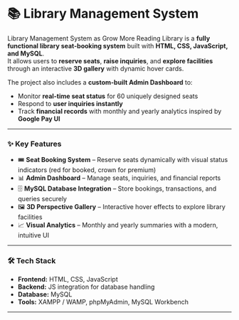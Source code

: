 # 

# 📚 Library Management System 

Library Management System as Grow More Reading Library is a **fully functional library seat-booking system** built with **HTML, CSS, JavaScript, and MySQL**.  
It allows users to **reserve seats**, **raise inquiries**, and **explore facilities** through an interactive **3D gallery** with dynamic hover cards.  

The project also includes a **custom-built Admin Dashboard** to:
- Monitor **real-time seat status** for 60 uniquely designed seats  
- Respond to **user inquiries instantly**  
- Track **financial records** with monthly and yearly analytics inspired by **Google Pay UI**  

---

### **✨ Key Features**
- 🎟 **Seat Booking System** – Reserve seats dynamically with visual status indicators (red for booked, crown for premium)  
- 📊 **Admin Dashboard** – Manage seats, inquiries, and financial reports  
- 🗄 **MySQL Database Integration** – Store bookings, transactions, and queries securely  
- 🖼 **3D Perspective Gallery** – Interactive hover effects to explore library facilities  
- 📈 **Visual Analytics** – Monthly and yearly summaries with a modern, intuitive UI  

---

### **🛠 Tech Stack**
- **Frontend:** HTML, CSS, JavaScript  
- **Backend:** JS integration for database handling  
- **Database:** MySQL
- **Tools:** XAMPP / WAMP, phpMyAdmin, MySQL Workbench  

---


